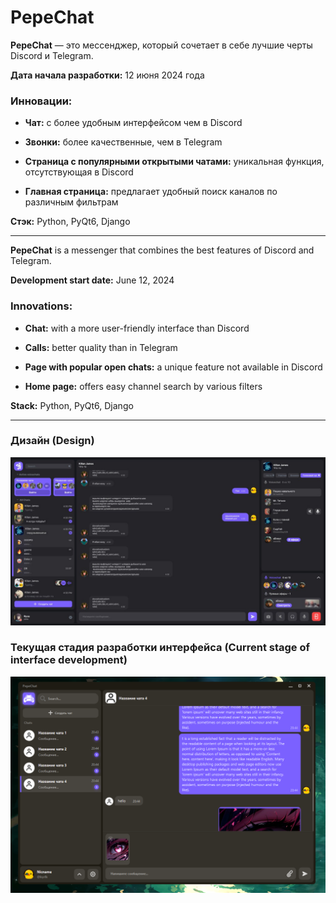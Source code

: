# PepeChat
**PepeChat** — это мессенджер, который сочетает в себе лучшие черты Discord и Telegram.

**Дата начала разработки:** 12 июня 2024 года

### Инновации:

- **Чат:** с более удобным интерфейсом чем в Discord
- **Звонки:** более качественные, чем в Telegram

- **Страница с популярными открытыми чатами:** уникальная функция, отсутствующая в Discord
- **Главная страница:** предлагает удобный поиск каналов по различным фильтрам

**Стэк:** Python, PyQt6, Django

---

**PepeChat** is a messenger that combines the best features of Discord and Telegram.

**Development start date:** June 12, 2024

### Innovations:

- **Chat:** with a more user-friendly interface than Discord
- **Calls:** better quality than in Telegram

- **Page with popular open chats:** a unique feature not available in Discord
- **Home page:** offers easy channel search by various filters

**Stack:** Python, PyQt6, Django

---
### Дизайн (Design) 
<img src='screenshot/design.jpg'></img>

### Текущая стадия разработки интерфейса (Current stage of interface development) 
<img src='screenshot/06.10.2024.PNG'></img>
